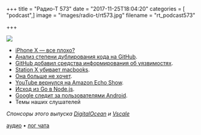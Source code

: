 +++
title = "Радио-Т 573"
date = "2017-11-25T18:04:20"
categories = [ "podcast",]
image = "images/radio-t/rt573.jpg"
filename = "rt_podcast573"

+++

![](https://radio-t.com/images/radio-t/rt573.jpg)

- [iPhone X — все плохо?](http://www.businessinsider.com/iphone-x-negative-review-2017-11)
- [Анализ степени дублирования кода на GitHub](http://www.opennet.ru/opennews/art.shtml?num=47596).
- [GitHub добавил средства информирования об уязвимостях](http://www.opennet.ru/opennews/art.shtml?num=47586).
- [Station X убивает macbooks](https://stationx.rocks/).
- [Она больше не хочет](https://medium.com/@melissamcewen/i-just-dont-want-to-be-a-software-developer-anymore-a371422069a1).
- [YouTube вернулся на Amazon Echo Show](https://techcrunch.com/2017/11/21/youtube-returns-to-the-amazon-echo-show/).
- [Исход из Go в Node.js](https://github.com/maxpert/raspchat/releases/tag/v1.0.0-alpha).
- [Google следит за пользователями Android](https://qz.com/1131515/google-collects-android-users-locations-even-when-location-services-are-disabled/).
- Темы наших слушателей

*Спонсоры этого выпуска [DigitalOcean](https://do.co/radiot) и [Vscale](http://bit.ly/radio-t_vscale)*


[аудио](https://cdn.radio-t.com/rt_podcast573.mp3) • [лог чата](http://chat.radio-t.com/logs/radio-t-573.html)
<audio src="https://cdn.radio-t.com/rt_podcast573.mp3" preload="none"></audio>
